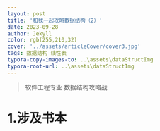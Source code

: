 ```yaml
---
layout: post
title: '和我一起攻略数据结构（2）'
date: 2023-09-28
author: Jekyll
color: rgb(255,210,32)
cover: '../assets/articleCover/cover3.jpg'
tags: 数据结构 线性表
typora-copy-images-to: ..\assets\dataStructImg
typora-root-url: ..\assets\dataStructImg
---
```


> 软件工程专业 数据结构攻略战

# 1.涉及书本

